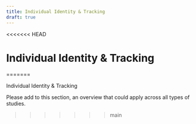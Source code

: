 ```yaml
---
title: Individual Identity & Tracking
draft: true
---
```

<<<<<<< HEAD
# Individual Identity & Tracking
=======

Individual Identity & Tracking

Please add to this section, an overview that could apply across all types of studies.
   
>>>>>>> main
